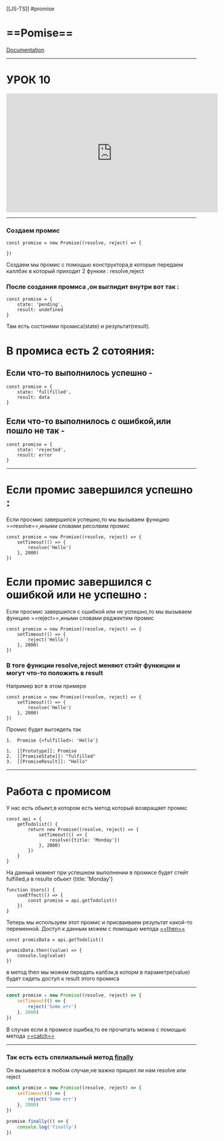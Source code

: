 [[JS-TS]] #promise

# ==Pomise==
[Documentation](https://developer.mozilla.org/ru/docs/Web/JavaScript/Reference/Global_Objects/Promise)





_______________________________________
# УРОК 10

<iframe width="560" height="315" src="https://www.youtube.com/embed/v1hdrFi4il4" title="YouTube video player" frameborder="0" allow="accelerometer; autoplay; clipboard-write; encrypted-media; gyroscope; picture-in-picture" allowfullscreen></iframe>

----------------------------------------------

### Создаем промис
```JS
const promise = new Promise((resolve, reject) => {  
  
})
```
Создаем мы промис с помощью конструктора,в  которые передаем каллбэк в который приходит 2 функии : resolve,reject

### После создания промиса ,он выглидит внутри вот так :
```JS
const promise = {  
    state: 'pending',  
    result: undefined  
}
```
Там есть состонями промиса(state) и результат(result).

# В промиса есть 2 сотояния:
## Если что-то выполнилось успешно - 
```JS
const promise = {  
    state: 'fullfilled',  
    result: data  
}
```

## Если что-то выполнилось c ошибкой,или пошло не так - 
```JS
const promise = {  
    state: 'rejected',  
    result: error  
}
```

_______________________________
# Если промис завершился успешно : 
Если просмис завершился успешно,то мы вызываем функцию ==resolve==,иными словами ресолвим промис
```jS
const promise = new Promise((resolve, reject) => {  
    setTimeout(() => {  
        resolve('Hello')  
    }, 2000)  
})
```


# Если промис завершился с ошибкой или не успешно : 
Если просмис завершился с ошибкой или не успешно,то мы вызываем функцию ==reject==,иными словами реджектим промис
```jS
const promise = new Promise((resolve, reject) => {  
    setTimeout(() => {  
        reject('Hello')  
    }, 2000)  
})
```

### В тоге функции resolve,reject меняют стэйт функиции и могут что-то положить в result
Например вот в этом примере 
```jS
const promise = new Promise((resolve, reject) => {  
    setTimeout(() => {  
        resolve('Hello')  
    }, 2000)  
})
```
Промис будет выгоядеть так 
```
1.  Promise {<fulfilled>: 'Hello'}

1.  [[Prototype]]: Promise
2.  [[PromiseState]]: "fulfilled"
3.  [[PromiseResult]]: "Hello"
```

___________
# Работа с промисом
У нас есть обьект,в котором есть метод который возвращяет промис
```JS
const api = {  
    getTodolist() {  
        return new Promise((resolve, reject) => {  
            setTimeout(() => {  
                resolve({title: 'Monday'})  
            }, 2000)  
        })  
    }  
}
```
На данный момент при успешном выполнении в промисе будет стейт fulfilled,а в resulte обьект  {title: 'Monday'}

```JS
function Users() {  
    useEffect(() => {  
        const promise = api.getTodolist()  
    })  
}
```
Теперь мы используем этот промис и присваиваем результат какой-то переменной. Доступ  к данным можем c помощью метода [==then==](obsidian://open?vault=ObsidianFiles&file=JS-TS%2FPromise%2Fthen())

```JS
const promisData = api.getTodolist()  
  
promisData.then((value) => {  
    console.log(value)  
})
```
в метод then мы можем передать калбэк,в которм в параметре(value) будет сидеть доступ к result этого промиса

----------------------------

```js
const promise = new Promise((resolve, reject) => {  
    setTimeout(() => {  
        reject('Some err')  
    }, 2000)  
})
```
В случае если в промисе ошибка,то ее прочитать можна с помощью метода [==catch==](obsidian://open?vault=ObsidianFiles&file=JS-TS%2FPromise%2Fcatch())

-----------------------

### Так есть есть спелиальный метод  [finally]()
Он вызыввется в любом случае,не важно пришел ли нам resolve или reject
```js
const promise = new Promise((resolve, reject) => {  
    setTimeout(() => {  
        reject('Some err')  
    }, 2000)  
})  
  
promise.finally(() => {  
    console.log('finally')  
})

```
